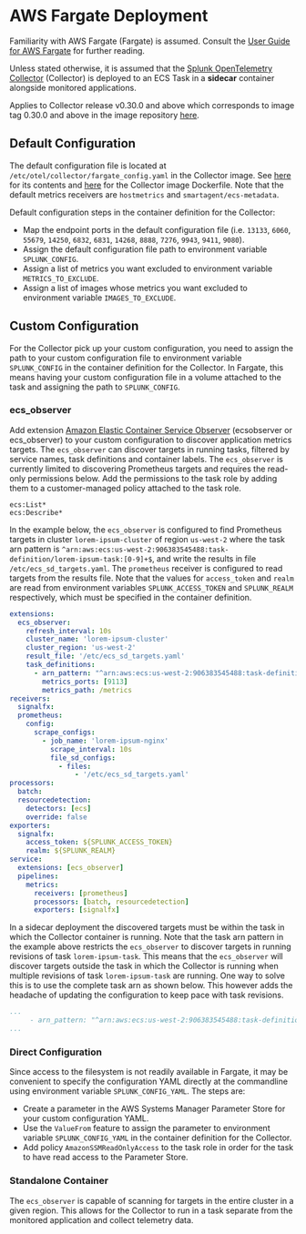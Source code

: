 # AWS Fargate Deployment
Familiarity with AWS Fargate (Fargate) is assumed. Consult the 
[User Guide for AWS Fargate](https://docs.aws.amazon.com/AmazonECS/latest/userguide/what-is-fargate.html) for further reading.

Unless stated otherwise, it is assumed that the [Splunk OpenTelemetry Collector](https://github.com/signalfx/splunk-otel-collector)
(Collector) is deployed to an ECS Task in a **sidecar** container alongside monitored applications.

Applies to Collector release v0.30.0 and above which corresponds to image tag 0.30.0 and above in the image repository
[here](https://quay.io/repository/signalfx/splunk-otel-collector?tab=tags).


## Default Configuration
The default configuration file is located at `/etc/otel/collector/fargate_config.yaml`
in the Collector image. See 
[here](https://github.com/signalfx/splunk-otel-collector/blob/main/cmd/otelcol/config/collector/fargate_config.yaml)
for its contents and 
[here](https://github.com/signalfx/splunk-otel-collector/blob/main/cmd/otelcol/Dockerfile)
for the Collector image Dockerfile. Note that the default metrics receivers are `hostmetrics`
and `smartagent/ecs-metadata`.

Default configuration steps in the container definition for the Collector:
- Map the endpoint ports in the default configuration file (i.e. `13133`, `6060`,
  `55679`, `14250`, `6832`, `6831`, `14268`, `8888`, `7276`, `9943`, `9411`, `9080`).
- Assign the default configuration file path to environment variable `SPLUNK_CONFIG`.
- Assign a list of metrics you want excluded to environment variable `METRICS_TO_EXCLUDE`.
- Assign a list of images whose metrics you want excluded to environment variable `IMAGES_TO_EXCLUDE`.

## Custom Configuration
For the Collector pick up your custom configuration, you need to assign the path to your custom
configuration file to environment variable `SPLUNK_CONFIG` in the container definition for
the Collector. In Fargate, this means having your custom configuration file in a volume
attached to the task and assigning the path to `SPLUNK_CONFIG`.

### ecs_observer
Add extension
[Amazon Elastic Container Service Observer](https://github.com/open-telemetry/opentelemetry-collector-contrib/tree/main/extension/observer/ecsobserver#amazon-elastic-container-service-observer)
(ecsobserver or ecs_observer) to your custom configuration to discover application metrics
targets. The `ecs_observer` can discover targets in running tasks, filtered by service names,
task definitions and container labels. The `ecs_observer` is currently limited to discovering
Prometheus targets and requires the read-only permissions below. Add the permissions to the task role
by adding them to a customer-managed policy attached to the task role.
```text
ecs:List*
ecs:Describe*
```

In the example below, the `ecs_observer` is configured to find Prometheus targets in
cluster `lorem-ipsum-cluster` of region `us-west-2` where the task arn pattern is 
`^arn:aws:ecs:us-west-2:906383545488:task-definition/lorem-ipsum-task:[0-9]+$`,
and write the results in file `/etc/ecs_sd_targets.yaml`. The `prometheus` receiver is
configured to read targets from the results file. Note that the values for `access_token`
and `realm` are read from environment variables `SPLUNK_ACCESS_TOKEN` and `SPLUNK_REALM`
respectively, which must be specified in the container definition.

```yaml
extensions:
  ecs_observer:
    refresh_interval: 10s
    cluster_name: 'lorem-ipsum-cluster'
    cluster_region: 'us-west-2'
    result_file: '/etc/ecs_sd_targets.yaml'
    task_definitions:
      - arn_pattern: "^arn:aws:ecs:us-west-2:906383545488:task-definition/lorem-ipsum-task:[0-9]+$"
        metrics_ports: [9113]
        metrics_path: /metrics
receivers:
  signalfx:
  prometheus:
    config:
      scrape_configs:
        - job_name: 'lorem-ipsum-nginx'
          scrape_interval: 10s
          file_sd_configs:
            - files:
                - '/etc/ecs_sd_targets.yaml'
processors:
  batch:
  resourcedetection:
    detectors: [ecs]
    override: false    
exporters:
  signalfx:
    access_token: ${SPLUNK_ACCESS_TOKEN}
    realm: ${SPLUNK_REALM}
service:
  extensions: [ecs_observer]
  pipelines:
    metrics:
      receivers: [prometheus]
      processors: [batch, resourcedetection]
      exporters: [signalfx]
```
In a sidecar deployment the discovered targets must be within the task in which the Collector
container is running. Note that the task arn pattern in the example above 
restricts the `ecs_observer` to discover targets in running revisions of task `lorem-ipsum-task`.
This means that the `ecs_observer` will discover targets outside the task in which the Collector is
running when multiple revisions of task `lorem-ipsum-task` are running. One way
to solve this is to use the complete task arn as shown below. This however adds the headache of
updating the configuration to keep pace with task revisions.

```yaml
...
     - arn_pattern: "^arn:aws:ecs:us-west-2:906383545488:task-definition/lorem-ipsum-task:3$"
...
```

### Direct Configuration
Since access to the filesystem is not readily available in Fargate, it may be convenient to
specify the configuration YAML directly at the commandline using environment variable
`SPLUNK_CONFIG_YAML`. The steps are:
- Create a parameter in the AWS Systems Manager Parameter Store for your custom configuration
  YAML.
- Use the `ValueFrom` feature to assign the parameter to environment variable
  `SPLUNK_CONFIG_YAML` in the container definition for the Collector.
- Add policy `AmazonSSMReadOnlyAccess` to the task role in order for the task to have
  read access to the Parameter Store.

### Standalone Container
The `ecs_observer` is capable of scanning for targets in the entire cluster in a given region.
This allows for the Collector to run in a task separate from the monitored application and
collect telemetry data.